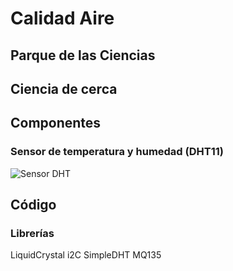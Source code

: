 # Calidad Aire



## Parque de las Ciencias
## Ciencia de cerca

## Componentes

### Sensor de temperatura y humedad (DHT11)

![Sensor DHT](http://domoticx.com/wp-content/uploads/DHT11-Pinout-keyes.jpg)


## Código

### Librerías

LiquidCrystal i2C
SimpleDHT
MQ135
